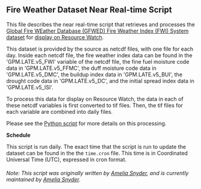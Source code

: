 ## Fire Weather Dataset Near Real-time Script
This file describes the near real-time script that retrieves and processes the [Global Fire WEather Database (GFWED) Fire Weather Index (FWI) System dataset](https://data.giss.nasa.gov/impacts/gfwed/) for [display on Resource Watch](https://resourcewatch.org/data/explore/for012-Fire-Risk-Index).

This dataset is provided by the source as netcdf files, with one file for each day. Inside each netcdf file, the fire weather index data can be found in the 'GPM.LATE.v5_FWI' variable of the netcdf file, the fine fuel moisture code data in 'GPM.LATE.v5_FFMC', the duff moisture code data in 'GPM.LATE.v5_DMC', the buildup index data in 'GPM.LATE.v5_BUI', the drought code data in 'GPM.LATE.v5_DC', and the initial spread index data in 'GPM.LATE.v5_ISI'.

To process this data for display on Resource Watch, the data in each of these netcdf variables is first converted to tif files. Then, the tif files for each variable are combined into daily files.

Please see the [Python script](https://github.com/resource-watch/nrt-scripts/blob/master/for_012_fire_risk/contents/src/__init__.py) for more details on this processing.

**Schedule**

This script is run daily. The exact time that the script is run to update the dataset can be found in the the `time.cron` file. This time is in Coordinated Universal Time (UTC), expressed in cron format.

###### Note: This script was originally written by [Amelia Snyder](https://www.wri.org/profile/amelia-snyder), and is currently maintained by [Amelia Snyder](https://www.wri.org/profile/amelia-snyder).
